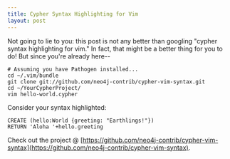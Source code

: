 ```yaml
---
title: Cypher Syntax Highlighting for Vim
layout: post
---
```


Not going to lie to you: this post is not any better than googling "cypher syntax highlighting for vim."  In fact,
that might be a better thing for you to do!  But since you're already here--

```
# Assuming you have Pathogen installed...
cd ~/.vim/bundle
git clone git://github.com/neo4j-contrib/cypher-vim-syntax.git
cd ~/YourCypherProject/
vim hello-world.cypher
```

Consider your syntax highlighted:
```cql
CREATE (hello:World {greeting: "Earthlings!"})
RETURN 'Aloha '+hello.greeting
```

Check out the project @ [https://github.com/neo4j-contrib/cypher-vim-syntax](https://github.com/neo4j-contrib/cypher-vim-syntax).


